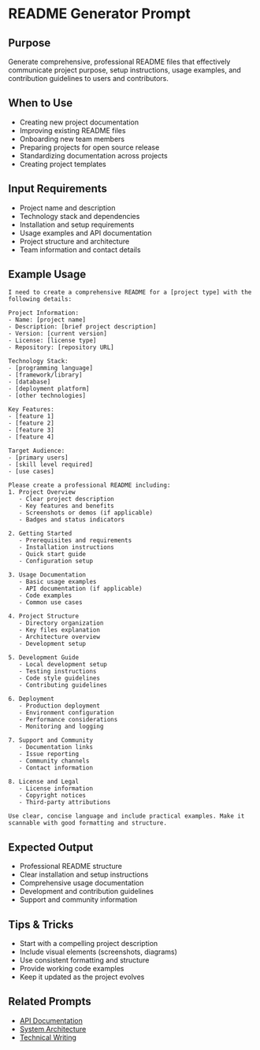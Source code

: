 # README Generator Prompt

## Purpose
Generate comprehensive, professional README files that effectively communicate project purpose, setup instructions, usage examples, and contribution guidelines to users and contributors.

## When to Use
- Creating new project documentation
- Improving existing README files
- Onboarding new team members
- Preparing projects for open source release
- Standardizing documentation across projects
- Creating project templates

## Input Requirements
- Project name and description
- Technology stack and dependencies
- Installation and setup requirements
- Usage examples and API documentation
- Project structure and architecture
- Team information and contact details

## Example Usage

```prompt
I need to create a comprehensive README for a [project type] with the following details:

Project Information:
- Name: [project name]
- Description: [brief project description]
- Version: [current version]
- License: [license type]
- Repository: [repository URL]

Technology Stack:
- [programming language]
- [framework/library]
- [database]
- [deployment platform]
- [other technologies]

Key Features:
- [feature 1]
- [feature 2]
- [feature 3]
- [feature 4]

Target Audience:
- [primary users]
- [skill level required]
- [use cases]

Please create a professional README including:
1. Project Overview
   - Clear project description
   - Key features and benefits
   - Screenshots or demos (if applicable)
   - Badges and status indicators

2. Getting Started
   - Prerequisites and requirements
   - Installation instructions
   - Quick start guide
   - Configuration setup

3. Usage Documentation
   - Basic usage examples
   - API documentation (if applicable)
   - Code examples
   - Common use cases

4. Project Structure
   - Directory organization
   - Key files explanation
   - Architecture overview
   - Development setup

5. Development Guide
   - Local development setup
   - Testing instructions
   - Code style guidelines
   - Contributing guidelines

6. Deployment
   - Production deployment
   - Environment configuration
   - Performance considerations
   - Monitoring and logging

7. Support and Community
   - Documentation links
   - Issue reporting
   - Community channels
   - Contact information

8. License and Legal
   - License information
   - Copyright notices
   - Third-party attributions

Use clear, concise language and include practical examples. Make it scannable with good formatting and structure.
```

## Expected Output
- Professional README structure
- Clear installation and setup instructions
- Comprehensive usage documentation
- Development and contribution guidelines
- Support and community information

## Tips & Tricks
- Start with a compelling project description
- Include visual elements (screenshots, diagrams)
- Use consistent formatting and structure
- Provide working code examples
- Keep it updated as the project evolves

## Related Prompts
- [API Documentation](./api-documentation.md)
- [System Architecture](./system-architecture.md)
- [Technical Writing](./technical-writing.md)
